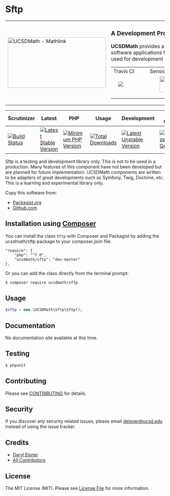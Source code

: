 # Sftp
<table border="0">
  <tr>
    <td width="310"><img height="160" width="310"alt="UCSDMath - Mathlink" src="https://github.com/ucsdmath/Testing/blob/master/ucsdmath-logo.png"></td>
    <td><h3>A Development Project in PHP</h3><p><strong>UCSDMath</strong> provides a testing framework for general internal Intranet software applications for the UCSD, Department of Mathematics. This is used for development and testing only. [not for production]</p>

<table style="width:550px;"><tr>
    <td width="120">Travis CI</td>
    <td width="250">SensioLabs</td>
    <td width="180">Dependencies</td>
</tr><tr>
    <td width="120">
        <a href="https://travis-ci.org/ucsdmath/Sftp">
        <img style="float: left; margin: 0px 0px 15px 15px;" src="https://travis-ci.org/ucsdmath/Sftp.svg?branch=master"></a></td>
    <td width="250" align="center">
        <a href="https://insight.sensiolabs.com/projects/15bc6756-0ef4-4aca-87c6-dd92a9e10da9">
        <img src="https://insight.sensiolabs.com/projects/15bc6756-0ef4-4aca-87c6-dd92a9e10da9/big.png" style="float: right; margin: 0px 0px 15px 15px;" width="212" height="51"></a></td>
    <td width="180">
        <a href="https://www.versioneye.com/php/ucsdmath:sftp">
        <img style="float: left; margin: 0px 0px 15px 15px;" src="https://www.versioneye.com/php/ucsdmath:sftp/badge.png?branch=master"></a></td>
</tr></table></td></tr></table>

|Scrutinizer|Latest|PHP|Usage|Development|Code Quality|License|
|-----------|------|---|-----|-----------|------------|-------|
|[![Build Status](https://scrutinizer-ci.com/g/ucsdmath/Sftp/badges/build.png?b=master)](https://scrutinizer-ci.com/g/ucsdmath/Sftp/build-status/master)|[![Latest Stable Version](https://poser.pugx.org/ucsdmath/Sftp/v/stable)](https://packagist.org/packages/ucsdmath/Sftp)|[![Minimum PHP Version](https://img.shields.io/badge/php-%3E%3D%207.0-8892BF.svg)](https://php.net/)|[![Total Downloads](https://poser.pugx.org/ucsdmath/Sftp/downloads)](https://packagist.org/packages/ucsdmath/Sftp)|[![Latest Unstable Version](https://poser.pugx.org/ucsdmath/Sftp/v/unstable)](https://packagist.org/packages/ucsdmath/Sftp)|[![Scrutinizer Code Quality](https://scrutinizer-ci.com/g/ucsdmath/Sftp/badges/quality-score.png?b=master)](https://scrutinizer-ci.com/g/ucsdmath/Sftp/?branch=master)|[![License](https://poser.pugx.org/ucsdmath/Sftp/license)](https://packagist.org/packages/ucsdmath/Sftp)|

Sftp is a testing and development library only. This is not to be used in a production.
Many features of this component have not been developed but are planned for future implementation.  UCSDMath components are written to be adapters of great developments such as Symfony, Twig, Doctrine, etc. This is a learning and experimental library only.

Copy this software from:
- [Packagist.org](https://packagist.org/packages/ucsdmath/Sftp)
- [Github.com](https://github.com/ucsdmath/Sftp)

## Installation using [Composer](http://getcomposer.org/)
You can install the class ```Sftp``` with Composer and Packagist by
adding the ucsdmath/sftp package to your composer.json file:

```
"require": {
    "php": "^7.0",
    "ucsdmath/sftp": "dev-master"
},
```
Or you can add the class directly from the terminal prompt:

```bash
$ composer require ucsdmath/sftp
```

## Usage

``` php
$sftp = new \UCSDMath\Sftp\Sftp();
```

## Documentation

No documentation site available at this time.
<!-- [Check out the documentation](http://math.ucsd.edu/~deisner/documentation/Sftp/) -->

## Testing

``` bash
$ phpunit
```

## Contributing

Please see [CONTRIBUTING](CONTRIBUTING.md) for details.

## Security

If you discover any security related issues, please email deisner@ucsd.edu instead of using the issue tracker.

## Credits

- [Daryl Eisner](https://github.com/UCSDMath)
- [All Contributors](../../contributors)

## License

The MIT License (MIT). Please see [License File](LICENSE) for more information.
